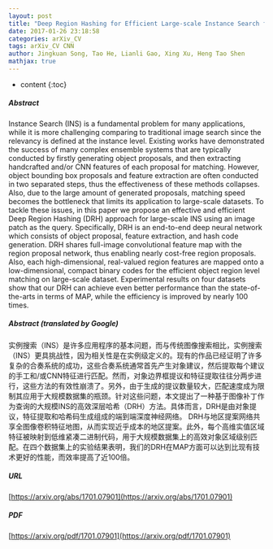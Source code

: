 ```yaml
---
layout: post
title: "Deep Region Hashing for Efficient Large-scale Instance Search from Images"
date: 2017-01-26 23:18:58
categories: arXiv_CV
tags: arXiv_CV CNN
author: Jingkuan Song, Tao He, Lianli Gao, Xing Xu, Heng Tao Shen
mathjax: true
---
```


* content
{:toc}

##### Abstract
Instance Search (INS) is a fundamental problem for many applications, while it is more challenging comparing to traditional image search since the relevancy is defined at the instance level. Existing works have demonstrated the success of many complex ensemble systems that are typically conducted by firstly generating object proposals, and then extracting handcrafted and/or CNN features of each proposal for matching. However, object bounding box proposals and feature extraction are often conducted in two separated steps, thus the effectiveness of these methods collapses. Also, due to the large amount of generated proposals, matching speed becomes the bottleneck that limits its application to large-scale datasets. To tackle these issues, in this paper we propose an effective and efficient Deep Region Hashing (DRH) approach for large-scale INS using an image patch as the query. Specifically, DRH is an end-to-end deep neural network which consists of object proposal, feature extraction, and hash code generation. DRH shares full-image convolutional feature map with the region proposal network, thus enabling nearly cost-free region proposals. Also, each high-dimensional, real-valued region features are mapped onto a low-dimensional, compact binary codes for the efficient object region level matching on large-scale dataset. Experimental results on four datasets show that our DRH can achieve even better performance than the state-of-the-arts in terms of MAP, while the efficiency is improved by nearly 100 times.

##### Abstract (translated by Google)
实例搜索（INS）是许多应用程序的基本问题，而与传统图像搜索相比，实例搜索（INS）更具挑战性，因为相关性是在实例级定义的。现有的作品已经证明了许多复杂的合奏系统的成功，这些合奏系统通常首先产生对象建议，然后提取每个建议的手工和/或CNN特征进行匹配。然而，对象边界框提议和特征提取往往分两步进行，这些方法的有效性崩溃了。另外，由于生成的提议数量较大，匹配速度成为限制其应用于大规模数据集的瓶颈。针对这些问题，本文提出了一种基于图像补丁作为查询的大规模INS的高效深层哈希（DRH）方法。具体而言，DRH是由对象提议，特征提取和哈希码生成组成的端到端深度神经网络。 DRH与地区提案网络共享全图像卷积特征地图，从而实现近乎成本的地区提案。此外，每个高维实值区域特征被映射到低维紧凑二进制代码，用于大规模数据集上的高效对象区域级别匹配。在四个数据集上的实验结果表明，我们的DRH在MAP方面可以达到比现有技术更好的性能，而效率提高了近100倍。

##### URL
[https://arxiv.org/abs/1701.07901](https://arxiv.org/abs/1701.07901)

##### PDF
[https://arxiv.org/pdf/1701.07901](https://arxiv.org/pdf/1701.07901)

